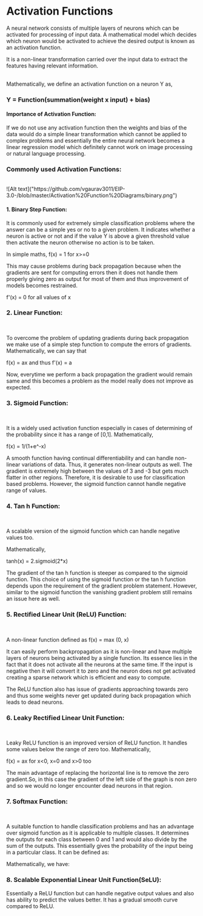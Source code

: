 # Activation Functions

A neural network consists of multiple layers of neurons which can be activated for processing of input data. A mathematical model which decides which neuron would be activated to achieve the desired output is known as an activation function. <br/>

It is a non-linear transformation carried over the input data to extract the features having relevant information. <br/> <br/>

Mathematically, we define an activation function on a neuron Y as, <br/>

### Y = Function(summation(weight x input) + bias)<br/>

#### Importance of Activation Function:<br/>

If we do not use any activation function then the weights and bias of the data would do a simple linear transformation which cannot be applied to complex problems and essentially the entire neural network becomes a linear regression model which definitely cannot work on image processing or natural language processing. <br/>

### Commonly used Activation Functions:

<br/>
![Alt text]("https://github.com/vgaurav3011/EIP-3.0-/blob/master/Activation%20Function%20Diagrams/binary.png")



####  1. Binary Step Function:<br/>

It is commonly used for extremely simple classification problems where the answer can be a simple yes or no to a given problem. It indicates whether a neuron is active or not and if the value Y is above a given threshold value then activate the neuron otherwise no action is to be taken. <br/>

In simple maths, f(x) = 1 for x>=0<br/>

This may cause problems during back propagation because when the gradients are sent for computing errors then it does not handle them properly giving zero as output for most of them and thus improvement of models becomes restrained. <br/>

f'(x) = 0 for all values of x <br/>

### 2. Linear Function: 

<br/>

To overcome the problem of updating gradients during back propagation we make use of a simple step function to compute the errors of gradients. Mathematically, we can say that <br/>

f(x) = ax and thus f'(x) = a<br/>

Now, everytime we perform a back propagation the gradient would remain same and this becomes a problem as the model really does not improve as expected.

### 3. Sigmoid Function:

<br/>

It is a widely used activation function especially in cases of determining of the probability since it has a range of [0,1]. Mathematically, <br/>

f(x) = 1/(1+e^-x)<br/>

A smooth function having continual differentiability and can handle non-linear variations of data. Thus, it generates non-linear outputs as well. The gradient is extremely high between the values of 3 and -3 but gets much flatter in other regions. Therefore, it is desirable to use for classification based problems. However, the sigmoid function cannot handle negative range of values. <br/>

### 4. Tan h Function:

<br/>

A scalable version of the sigmoid function which can handle negative values too. <br/>

Mathematically, <br/>

tanh(x) = 2.sigmoid(2*x) <br/>

The gradient of the tan h function is steeper as compared to the sigmoid function. This choice of using the sigmoid function or the tan h function depends upon the requirement of the gradient problem statement. However, similar to the sigmoid function the vanishing gradient problem still remains an issue here as well. <br/>

### 5. Rectified Linear Unit (ReLU) Function: 

<br/>

A non-linear function defined as f(x) = max (0, x)<br/>

It can easily perform backpropagation as it is non-linear and have multiple layers of neurons being activated by a single function. Its essence lies in the fact that it does not activate all the neurons at the same time. If the input is negative then it will convert it to zero and the neuron does not get activated creating a sparse network which is efficient and easy to compute. <br/>

The ReLU function also has issue of gradients approaching towards zero and thus some weights never get updated during back propagation which leads to dead neurons. <br/>

### 6. Leaky Rectified Linear Unit Function: 

<br/>

Leaky ReLU function is an improved version of ReLU function. It handles some values below the range of zero too. Mathematically, <br/>

f(x) = ax for x<0, x=0 and x>0 too <br/>

The main advantage of replacing the horizontal line is to remove the zero gradient.So, in this case the gradient of the left side of the graph is non zero and so we would no longer encounter dead neurons in that region.  <br/>

### 7. Softmax Function: 

<br/>

A suitable function to handle classification problems and has an advantage over sigmoid function as it is applicable to multiple classes. It determines the outputs for each class between 0 and 1 and would also divide by the sum of the outputs. This essentially gives the probability of the input being in a particular class. It can be defined as: <br/>

Mathematically, we have: <br/>

### 8. Scalable Exponential Linear Unit Function(SeLU):

Essentially a ReLU function but can handle negative output values and also has ability to predict the values better. It has a gradual smooth curve compared to ReLU.<br/>







  
